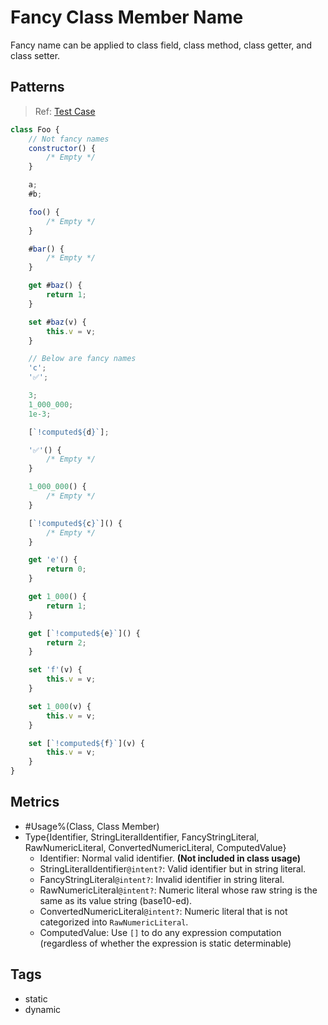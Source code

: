 # Fancy Class Member Name

Fancy name can be applied to class field, class method, class getter, and class setter.

## Patterns

> Ref: [Test Case](../../../../../docs/entity/field.md#public-fields)

```js
class Foo {
    // Not fancy names
    constructor() {
        /* Empty */
    }

    a;
    #b;

    foo() {
        /* Empty */
    }

    #bar() {
        /* Empty */
    }

    get #baz() {
        return 1;
    }

    set #baz(v) {
        this.v = v;
    }

    // Below are fancy names
    'c';
    '✅';

    3;
    1_000_000;
    1e-3;

    [`!computed${d}`];

    '✅'() {
        /* Empty */
    }

    1_000_000() {
        /* Empty */
    }

    [`!computed${c}`]() {
        /* Empty */
    }

    get 'e'() {
        return 0;
    }

    get 1_000() {
        return 1;
    }

    get [`!computed${e}`]() {
        return 2;
    }

    set 'f'(v) {
        this.v = v;
    }

    set 1_000(v) {
        this.v = v;
    }

    set [`!computed${f}`](v) {
        this.v = v;
    }
}
```

## Metrics

* #Usage%(Class, Class Member)
* Type{Identifier, StringLiteralIdentifier, FancyStringLiteral, RawNumericLiteral,
  ConvertedNumericLiteral, ComputedValue}
    * Identifier: Normal valid identifier. **(Not included in class usage)**
    * StringLiteralIdentifier`@intent?`: Valid identifier but in string literal.
    * FancyStringLiteral`@intent?`: Invalid identifier in string literal.
    * RawNumericLiteral`@intent?`: Numeric literal whose raw string is the same as its
      value string (base10-ed).
    * ConvertedNumericLiteral`@intent?`: Numeric literal that is not categorized
      into `RawNumericLiteral`.
    * ComputedValue: Use `[]` to do any expression computation (regardless of whether the
      expression is static determinable)

## Tags

* static
* dynamic
